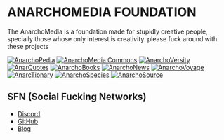 # ANARCHOMEDIA FOUNDATION
The AnarchoMedia is a foundation made for stupidly creative people, specially those whose only interest is creativity. please fuck around with these projects

[![AnarchoPedia](/anarchologos/anarchopedia.png)](https://anarchomedia.github.io/AnarchoPedia)
[![AnarchoMedia Commons](/anarchologos/anarchomedia-commons.png)](https://anarchomedia.github.io/AnarchoMedia-Commons)
[![AnarchoVersity](/anarchologos/anarchoversity.png)](https://anarchomedia.github.io/AnarchoVersity)
[![AnarQuotes](/anarchologos/anarquotes.png)](https://anarchomedia.github.io/AnarQuotes)
[![AnarchoBooks](/anarchologos/anarchobooks.png)](https://anarchomedia.github.io/AnarchoBooks)
[![AnarchoNews](/anarchologos/anarchonews.png)](https://anarchomedia.github.io/AnarchoNews)
[![AnarchoVoyage](/anarchologos/anarchovoyage.png)](https://anarchomedia.github.io/AnarchoVoyage)
[![AnarcTionary](/anarchologos/anarctionary.png)](https://anarchomedia.github.io/AnarcTionary)
[![AnarchoSpecies](/anarchologos/anarchospecies.png)](https://anarchomedia.github.io/AnarchoSpecies)
[![AnarchoSource](/anarchologos/anarchosource.png)](https://anarchomedia.github.io/AnarchoSource)

## SFN (Social Fucking Networks)

- [Discord](https://discord.com/invite/xUr5Se99k7)
- [GitHub](https://github.com/AnarchoMedia)
- [Blog](https://anarchomedia.blogspot.com)